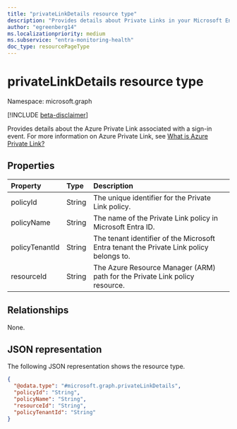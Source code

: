 ```yaml
---
title: "privateLinkDetails resource type"
description: "Provides details about Private Links in your Microsoft Entra tenant"
author: "egreenberg14"
ms.localizationpriority: medium
ms.subservice: "entra-monitoring-health"
doc_type: resourcePageType
---
```


# privateLinkDetails resource type

Namespace: microsoft.graph

[!INCLUDE [beta-disclaimer](../../includes/beta-disclaimer.md)]

Provides details about the Azure Private Link associated with a sign-in event. For more information on Azure Private Link, see [What is Azure Private Link?](/azure/private-link/private-link-overview) 



## Properties
|Property|Type|Description|
|:---|:---|:---|
|policyId|String|The unique identifier for the Private Link policy. |
|policyName|String|The name of the Private Link policy in Microsoft Entra ID. |
|policyTenantId|String|The tenant identifier of the Microsoft Entra tenant the Private Link policy belongs to.|
|resourceId|String|The Azure Resource Manager (ARM) path for the Private Link policy resource.|

## Relationships
None.

## JSON representation
The following JSON representation shows the resource type.
<!-- {
  "blockType": "resource",
  "@odata.type": "microsoft.graph.privateLinkDetails"
}
-->
``` json
{
  "@odata.type": "#microsoft.graph.privateLinkDetails",
  "policyId": "String",
  "policyName": "String",
  "resourceId": "String",
  "policyTenantId": "String"
}
```
